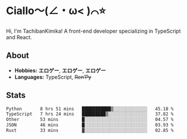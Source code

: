 # Ciallo～(∠・ω< )⌒⭐️

Hi, I'm TachibanKimika! A front-end developer specializing in TypeScript and React.

## About
- **Hobbies:** **エロゲー**, **エロゲー**, **エロゲー**
- **Languages:** TypeScript, ~~Ren’Py~~

## Stats
<!--START_SECTION:waka-->

```txt
Python       8 hrs 51 mins   ███████████▒░░░░░░░░░░░░░   45.18 %
TypeScript   7 hrs 24 mins   █████████▒░░░░░░░░░░░░░░░   37.82 %
Other        53 mins         █░░░░░░░░░░░░░░░░░░░░░░░░   04.57 %
JSON         46 mins         █░░░░░░░░░░░░░░░░░░░░░░░░   03.93 %
Rust         33 mins         ▓░░░░░░░░░░░░░░░░░░░░░░░░   02.85 %
```

<!--END_SECTION:waka-->

<!-- ![Metrics](https://metrics.lecoq.io/TachibanaKimika?template=classic&base.activity=0&base.community=0&base.repositories=0&languages=1&isocalendar=1&isocalendar.duration=half-year&languages.limit=8&languages.sections=most-used&languages.colors=github&languages.threshold=0%25&languages.indepth=false&languages.recent.load=300&languages.recent.days=14&config.timezone=Asia%2FShanghai)
 -->
